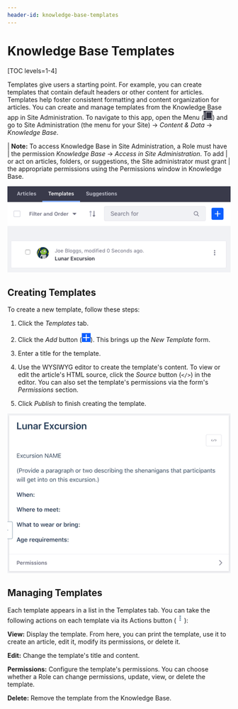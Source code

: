 ```yaml
---
header-id: knowledge-base-templates
---
```


# Knowledge Base Templates

[TOC levels=1-4]

Templates give users a starting point. For example, you can create templates
that contain default headers or other content for articles. Templates help
foster consistent formatting and content organization for articles. You can
create and manage templates from the Knowledge Base app in Site Administration. 
To navigate to this app, open the Menu
(![Menu](../../../../images/icon-menu.png)) and go to Site Administration
(the menu for your Site) &rarr; *Content & Data* &rarr; *Knowledge Base*. 

| **Note:** To access Knowledge Base in Site Administration, a Role must have 
| the permission *Knowledge Base* &rarr; *Access in Site Administration*. To add 
| or act on articles, folders, or suggestions, the Site administrator must grant 
| the appropriate permissions using the Permissions window in Knowledge Base. 

![Figure 1: The Knowledge Base app's Templates tab.](../../../../images/kb-admin-templates.png)

## Creating Templates

To create a new template, follow these steps:

1.  Click the *Templates* tab. 
 
2.  Click the *Add* button 
    (![Add](../../../../images/icon-add.png)). 
    This brings up the *New Template* form. 

3.  Enter a title for the template. 

4.  Use the WYSIWYG editor to create the template's content. To view or edit the 
    article's HTML source, click the *Source* button (`</>`) in the editor. You 
    can also set the template's permissions via the form's *Permissions* 
    section. 

5.  Click *Publish* to finish creating the template. 

![Figure 2: The New Template form.](../../../../images/kb-admin-new-template.png)

## Managing Templates

Each template appears in a list in the Templates tab. You can take the following 
actions on each template via its Actions button 
(![Actions](../../../../images/icon-actions.png)):

**View:** Display the template. From here, you can print the template, use 
it to create an article, edit it, modify its permissions, or delete it. 

**Edit:** Change the template's title and content. 

**Permissions:** Configure the template's permissions. You can choose 
whether a Role can change permissions, update, view, or delete the template. 

**Delete:** Remove the template from the Knowledge Base. 
